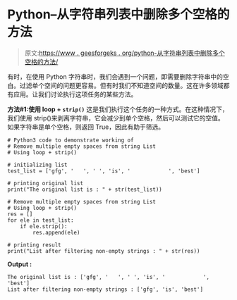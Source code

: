 # Python–从字符串列表中删除多个空格的方法

> 原文:[https://www . geesforgeks . org/python-从字符串列表中删除多个空格的方法/](https://www.geeksforgeeks.org/python-ways-to-remove-multiple-empty-spaces-from-string-list/)

有时，在使用 Python 字符串时，我们会遇到一个问题，即需要删除字符串中的空白。过滤单个空间的问题更容易。但有时我们不知道空间的数量。这在许多领域都有应用。让我们讨论执行这项任务的某些方法。

**方法#1:使用 loop + `strip()`**
这是我们执行这个任务的一种方式。在这种情况下，我们使用 strip()来剥离字符串，它会减少到单个空格，然后可以测试它的空值。如果字符串是单个空格，则返回 True，因此有助于筛选。

```
# Python3 code to demonstrate working of 
# Remove multiple empty spaces from string List
# Using loop + strip()

# initializing list
test_list = ['gfg', '   ', ' ', 'is', '            ', 'best']

# printing original list
print("The original list is : " + str(test_list))

# Remove multiple empty spaces from string List
# Using loop + strip()
res = []
for ele in test_list:
    if ele.strip():
        res.append(ele)

# printing result 
print("List after filtering non-empty strings : " + str(res)) 
```

**Output :**

```
The original list is : ['gfg', '   ', ' ', 'is', '            ', 'best']
List after filtering non-empty strings : ['gfg', 'is', 'best']

```